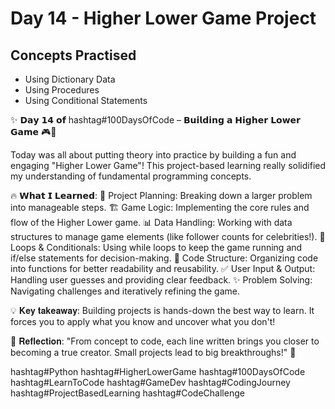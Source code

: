 # Day 14 - Higher Lower Game Project

## Concepts Practised

- Using Dictionary Data
- Using Procedures
- Using Conditional Statements

✨ 𝗗𝗮𝘆 𝟭𝟰 𝗼𝗳 hashtag#100DaysOfCode – 𝗕𝘂𝗶𝗹𝗱𝗶𝗻𝗴 𝗮 𝗛𝗶𝗴𝗵𝗲𝗿 𝗟𝗼𝘄𝗲𝗿 𝗚𝗮𝗺𝗲 🎮🐍 

Today was all about putting theory into practice by building a fun and engaging "Higher Lower Game"! This project-based learning really solidified my understanding of fundamental programming concepts.

🔥 𝗪𝗵𝗮𝘁 𝗜 𝗟𝗲𝗮𝗿𝗻𝗲𝗱: 
🎯 Project Planning: Breaking down a larger problem into manageable steps. 🏗️ Game Logic: Implementing the core rules and flow of the Higher Lower game. 
📊 Data Handling: Working with data structures to manage game elements (like follower counts for celebrities!). 
🔄 Loops & Conditionals: Using while loops to keep the game running and if/else statements for decision-making. 
🧹 Code Structure: Organizing code into functions for better readability and reusability. 
✅ User Input & Output: Handling user guesses and providing clear feedback. 
✨ Problem Solving: Navigating challenges and iteratively refining the game.

💡 𝐊𝐞𝐲 𝐭𝐚𝐤𝐞𝐚𝐰𝐚𝐲: Building projects is hands-down the best way to learn. It forces you to apply what you know and uncover what you don't!

💬 𝐑𝐞𝐟𝐥𝐞𝐜𝐭𝐢𝐨𝐧: "From concept to code, each line written brings you closer to becoming a true creator. Small projects lead to big breakthroughs!" 🚀

hashtag#Python hashtag#HigherLowerGame hashtag#100DaysOfCode hashtag#LearnToCode hashtag#GameDev hashtag#CodingJourney hashtag#ProjectBasedLearning hashtag#CodeChallenge
